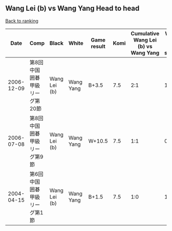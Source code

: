 ## Wang Lei (b) vs Wang Yang Head to head

[Back to ranking](../../index.md)




| **Date** | **Comp** | **Black** | **White** | **Game result** | **Komi** | **Cumulative Wang Lei (b) vs Wang Yang** | **Wang Lei (b) streak** | **Wang Yang streak** | 
| --- | --- | --- | --- | --- | --- | --- | --- | --- |
| 2006-12-09 | 第8回中国囲碁甲級リーグ第20節 | Wang Lei (b) | Wang Yang | B+3.5 | 7.5 | 2:1 | 1 | 0 | 
| 2006-07-08 | 第8回中国囲碁甲級リーグ第9節 | Wang Lei (b) | Wang Yang | W+10.5 | 7.5 | 1:1 | 0 | 1 | 
| 2004-04-15 | 第6回中国囲碁甲級リーグ第1節 | Wang Lei (b) | Wang Yang | B+1.5 | 7.5 | 1:0 | 1 | 0 |





